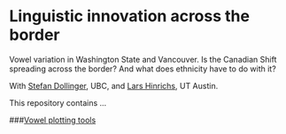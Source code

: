 # Linguistic innovation across the border

Vowel variation in Washington State and Vancouver. Is the Canadian Shift spreading across the border? And what does ethnicity have to do with it?

With [Stefan Dollinger](http://english.ubc.ca/persons/stefan-dollinger/), UBC,  and [Lars Hinrichs](https://liberalarts.utexas.edu/english/faculty/lh9896), UT Austin. 

This repository contains ...

###[Vowel plotting tools](https://github.com/patrickschu/canadavowels/blob/master/plotmachine.R)

